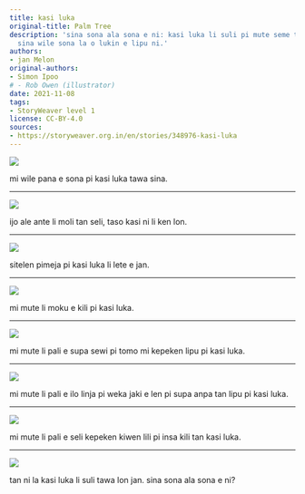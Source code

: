 ```yaml
---
title: kasi luka
original-title: Palm Tree
description: 'sina sona ala sona e ni: kasi luka li suli pi mute seme tawa lon jan?
  sina wile sona la o lukin e lipu ni.'
authors:
- jan Melon
original-authors:
- Simon Ipoo
# - Rob Owen (illustrator)
date: 2021-11-08
tags:
- StoryWeaver level 1
license: CC-BY-4.0
sources:
- https://storyweaver.org.in/en/stories/348976-kasi-luka
---
```


![](https://storage.googleapis.com/static.storyweaver.org.in/illustration_crops/40978/size7/98bb26c7736d016dfe98dcc3d5758c9c.jpg)

mi wile pana e sona pi kasi luka tawa sina.

---

![](https://storage.googleapis.com/static.storyweaver.org.in/illustration_crops/40979/size7/5ac572c3ce4b4c5e67d8d0b6505da9e3.jpg)

ijo ale ante li moli tan seli, taso kasi ni li ken lon.

---

![](https://storage.googleapis.com/static.storyweaver.org.in/illustration_crops/40980/size7/d65dd446681ba19d713aa78f463b00bf.jpg)

sitelen pimeja pi kasi luka li lete e jan.

---

![](https://storage.googleapis.com/static.storyweaver.org.in/illustration_crops/40981/size7/d140d9dc9a92129c3a9dcb47b0ae82bc.jpg)

mi mute li moku e kili pi kasi luka.

---

![](https://storage.googleapis.com/static.storyweaver.org.in/illustration_crops/40982/size7/e424dace14fd997a8011df5d6f27139d.jpg)

mi mute li pali e supa sewi pi tomo mi kepeken lipu pi kasi luka.

---

![](https://storage.googleapis.com/static.storyweaver.org.in/illustration_crops/40983/size7/1f5ab6650cbd2a79354631c0b43295e4.jpg)

mi mute li pali e ilo linja pi weka jaki e len pi supa anpa tan lipu pi kasi luka.

---

![](https://storage.googleapis.com/static.storyweaver.org.in/illustration_crops/40984/size7/3602e95200079976f2a16dd7a9dd1a7c.jpg)

mi mute li pali e seli kepeken kiwen lili pi insa kili tan kasi luka.

---

![](https://storage.googleapis.com/static.storyweaver.org.in/illustration_crops/40985/size7/38d6747fe2dbaf538e5dd946f4b2bcbe.jpg)

tan ni la kasi luka li suli tawa lon jan. sina sona ala sona e ni?
